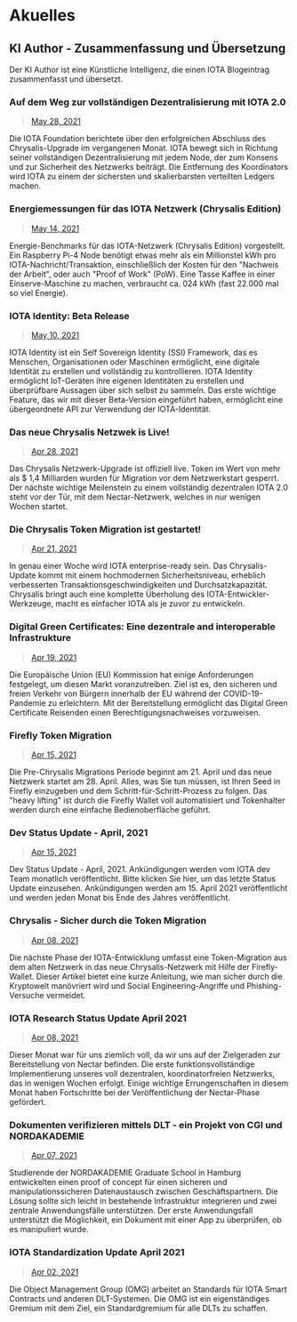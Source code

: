 # Akuelles

<!--
---article_info
title: Nodes
author: [KI Bot]
reviews: [reviewer_1, reviewer_2]
---
-->

## KI Author - Zusammenfassung und Übersetzung
Der KI Author ist eine Künstliche Intelligenz, die einen IOTA Blogeintrag zusammenfasst und übersetzt.


### Auf dem Weg zur vollständigen Dezentralisierung mit IOTA 2.0

> [May 28, 2021](https://blog.iota.org/path-towards-full-decentralization-with-iota-2-0/)

Die IOTA Foundation berichtete über den erfolgreichen Abschluss des Chrysalis-Upgrade im vergangenen Monat. IOTA bewegt sich in Richtung seiner vollständigen Dezentralisierung mit jedem Node, der zum Konsens und zur Sicherheit des Netzwerks beiträgt. Die Entfernung des Koordinators wird IOTA zu einem der sichersten und skalierbarsten verteilten Ledgers machen.

### Energiemessungen für das IOTA Netzwerk (Chrysalis Edition)

> [May 14, 2021](https://blog.iota.org/internal-energy-benchmarks-for-iota/)

Energie-Benchmarks für das IOTA-Netzwerk (Chrysalis Edition) vorgestellt. Ein Raspberry Pi-4 Node benötigt etwas mehr als ein Millionstel kWh pro IOTA-Nachricht/Transaktion, einschließlich der Kosten für den "Nachweis der Arbeit", oder auch "Proof of Work" (PoW). Eine Tasse Kaffee in einer Einserve-Maschine zu machen, verbraucht ca. 024 kWh (fast 22.000 mal so viel Energie).


### IOTA Identity: Beta Release
> [May 10, 2021](https://blog.iota.org/iota-identity-beta-release/)

IOTA Identity ist ein Self Sovereign Identity (SSI) Framework, das es Menschen, Organisationen oder Maschinen ermöglicht, eine digitale Identität zu erstellen und vollständig zu kontrollieren. IOTA Identity ermöglicht IoT-Geräten ihre eigenen Identitäten zu erstellen und überprüfbare Aussagen über sich selbst zu sammeln. Das erste wichtige Feature, das wir mit dieser Beta-Version eingeführt haben, ermöglicht eine übergeordnete API zur Verwendung der IOTA-Identität.

### Das neue Chrysalis Netzwek is Live!
> [Apr 28, 2021](https://blog.iota.org/the-new-chrysalis-network-is-live/)

Das Chrysalis Netzwerk-Upgrade ist offiziell live. Token im Wert von mehr als $ 1,4 Milliarden wurden für Migration vor dem Netzwerkstart gesperrt. Der nächste wichtige Meilenstein zu einem vollständig dezentralen IOTA 2.0 steht vor der Tür, mit dem Nectar-Netzwerk, welches in nur wenigen Wochen startet.

### Die Chrysalis Token Migration ist gestartet!
> [Apr 21, 2021](https://blog.iota.org/the-chrysalis-token-migration-starts-now/)

In genau einer Woche wird IOTA enterprise-ready sein. Das Chrysalis-Update kommt mit einem hochmodernen Sicherheitsniveau, erheblich verbesserten Transaktionsgeschwindigkeiten und Durchsatzkapazität. Chrysalis bringt auch eine komplette Überholung des IOTA-Entwickler-Werkzeuge, macht es einfacher IOTA als je zuvor zu entwickeln.

### Digital Green Certificates: Eine dezentrale and interoperable Infrastrukture

> [Apr 19, 2021](https://blog.iota.org/digital-green-certificates-a-decentralized-and-interoperable-infrastructure/)

Die Europäische Union (EU) Kommission hat einige Anforderungen festgelegt, um diesen Markt voranzutreiben. Ziel ist es, den sicheren und freien Verkehr von Bürgern innerhalb der EU während der COVID-19-Pandemie zu erleichtern. Mit der Bereitstellung ermöglicht das Digital Green Certificate Reisenden einen Berechtigungsnachweises vorzuweisen.

### Firefly Token Migration

> [Apr 15, 2021](https://blog.iota.org/firefly-token-migration/)

Die Pre-Chrysalis Migrations Periode beginnt am 21. April und das neue Netzwerk startet am 28. April. Alles, was Sie tun müssen, ist Ihren Seed in Firefly einzugeben und dem Schritt-für-Schritt-Prozess zu folgen. Das "heavy lifting" ist durch die Firefly Wallet voll automatisiert und Tokenhalter werden durch eine einfache Bedienoberfläche geführt.


 ### Dev Status Update - April, 2021
> [Apr 15, 2021](https://blog.iota.org/dev-status-update-april-2021/)

Dev Status Update - April, 2021. Ankündigungen werden vom IOTA dev Team monatlich veröffentlicht. Bitte klicken Sie hier, um das letzte Status Update einzusehen. Ankündigungen werden am 15. April 2021 veröffentlicht und werden jeden Monat bis Ende des Jahres veröffentlicht.

 ### Chrysalis - Sicher durch die Token Migration
 > [Apr 08, 2021](https://blog.iota.org/security-during-token-migration/)

Die nächste Phase der IOTA-Entwicklung umfasst eine Token-Migration aus dem alten Netzwerk in das neue Chrysalis-Netzwerk mit Hilfe der Firefly-Wallet. Dieser Artikel bietet eine kurze Anleitung, wie man sicher durch die Kryptowelt manövriert wird und Social Engineering-Angriffe und Phishing-Versuche vermeidet.

### IOTA Research Status Update April 2021
> [Apr 08, 2021](https://blog.iota.org/iota-research-status-updateapril-2021/)

Dieser Monat war für uns ziemlich voll, da wir uns auf der Zielgeraden zur Bereitstellung von Nectar befinden. Die erste funktionsvollständige Implementierung unseres voll dezentralen, koordinatorfreien Netzwerks, das in wenigen Wochen erfolgt. Einige wichtige Errungenschaften in diesem Monat haben Fortschritte bei der Veröffentlichung der Nectar-Phase gefördert.

 ### Dokumenten verifizieren mittels DLT - ein Projekt von CGI und NORDAKADEMIE
 > [Apr 07, 2021](https://blog.iota.org/enabling-document-authenticity-through-dlt-a-project-by-cgi-and-nordakademie/)

Studierende der NORDAKADEMIE Graduate School in Hamburg entwickelten einen proof of concept für einen sicheren und manipulationssicheren Datenaustausch zwischen Geschäftspartnern. Die Lösung sollte sich leicht in bestehende Infrastruktur integrieren und zwei zentrale Anwendungsfälle unterstützen. Der erste Anwendungsfall unterstützt die Möglichkeit, ein Dokument mit einer App zu überprüfen, ob es manipuliert wurde.

### IOTA Standardization Update April 2021
> [Apr 02, 2021](https://blog.iota.org/iota-standardization-update-april-2021/)

Die Object Management Group (OMG) arbeitet an Standards für IOTA Smart Contracts und anderen DLT-Systemen. Die OMG ist ein eigenständiges Gremium mit dem Ziel, ein Standardgremium für alle DLTs zu schaffen.


